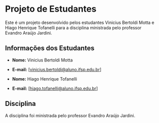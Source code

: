 # Projeto de Estudantes

Este é um projeto desenvolvido pelos estudantes Vinicius Bertoldi Motta e Hiago Henrique Tofanelli para a disciplina ministrada pelo professor Evandro Araújo Jardini.

## Informações dos Estudantes

- **Nome:** Vinicius Bertoldi Motta
- **E-mail:** [vinicius.bertoldi@aluno.ifsp.edu.br]

- **Nome:** Hiago Henrique Tofanelli
- **E-mail:** [hiago.tofanelli@aluno.ifsp.edu.br]

## Disciplina

A disciplina foi ministrada pelo professor Evandro Araújo Jardini.
